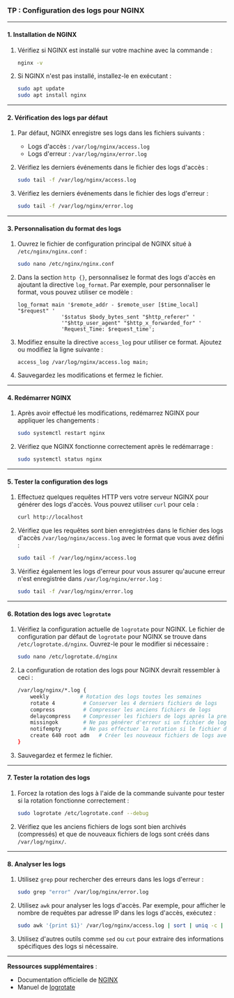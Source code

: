 ### **TP : Configuration des logs pour NGINX**

---

#### **1. Installation de NGINX**

1. Vérifiez si NGINX est installé sur votre machine avec la commande :
   ```bash
   nginx -v
   ```
2. Si NGINX n'est pas installé, installez-le en exécutant :
   ```bash
   sudo apt update
   sudo apt install nginx
   ```

---

#### **2. Vérification des logs par défaut**

1. Par défaut, NGINX enregistre ses logs dans les fichiers suivants :
   - Logs d'accès : `/var/log/nginx/access.log`
   - Logs d'erreur : `/var/log/nginx/error.log`

2. Vérifiez les derniers événements dans le fichier des logs d'accès :
   ```bash
   sudo tail -f /var/log/nginx/access.log
   ```

3. Vérifiez les derniers événements dans le fichier des logs d'erreur :
   ```bash
   sudo tail -f /var/log/nginx/error.log
   ```

---

#### **3. Personnalisation du format des logs**

1. Ouvrez le fichier de configuration principal de NGINX situé à `/etc/nginx/nginx.conf` :
   ```bash
   sudo nano /etc/nginx/nginx.conf
   ```

2. Dans la section `http {}`, personnalisez le format des logs d'accès en ajoutant la directive `log_format`. Par exemple, pour personnaliser le format, vous pouvez utiliser ce modèle :
   ```nginx
   log_format main '$remote_addr - $remote_user [$time_local] "$request" '
                 '$status $body_bytes_sent "$http_referer" '
                 '"$http_user_agent" "$http_x_forwarded_for" '
                 'Request_Time: $request_time';
   ```

3. Modifiez ensuite la directive `access_log` pour utiliser ce format. Ajoutez ou modifiez la ligne suivante :
   ```nginx
   access_log /var/log/nginx/access.log main;
   ```

4. Sauvegardez les modifications et fermez le fichier.

---

#### **4. Redémarrer NGINX**

1. Après avoir effectué les modifications, redémarrez NGINX pour appliquer les changements :
   ```bash
   sudo systemctl restart nginx
   ```

2. Vérifiez que NGINX fonctionne correctement après le redémarrage :
   ```bash
   sudo systemctl status nginx
   ```

---

#### **5. Tester la configuration des logs**

1. Effectuez quelques requêtes HTTP vers votre serveur NGINX pour générer des logs d'accès. Vous pouvez utiliser `curl` pour cela :
   ```bash
   curl http://localhost
   ```

2. Vérifiez que les requêtes sont bien enregistrées dans le fichier des logs d'accès `/var/log/nginx/access.log` avec le format que vous avez défini :
   ```bash
   sudo tail -f /var/log/nginx/access.log
   ```

3. Vérifiez également les logs d'erreur pour vous assurer qu'aucune erreur n'est enregistrée dans `/var/log/nginx/error.log` :
   ```bash
   sudo tail -f /var/log/nginx/error.log
   ```

---

#### **6. Rotation des logs avec `logrotate`**

1. Vérifiez la configuration actuelle de `logrotate` pour NGINX. Le fichier de configuration par défaut de `logrotate` pour NGINX se trouve dans `/etc/logrotate.d/nginx`. Ouvrez-le pour le modifier si nécessaire :
   ```bash
   sudo nano /etc/logrotate.d/nginx
   ```

2. La configuration de rotation des logs pour NGINX devrait ressembler à ceci :
   ```bash
   /var/log/nginx/*.log {
       weekly          # Rotation des logs toutes les semaines
       rotate 4         # Conserver les 4 derniers fichiers de logs
       compress         # Compresser les anciens fichiers de logs
       delaycompress    # Compresser les fichiers de logs après la première rotation
       missingok        # Ne pas générer d'erreur si un fichier de log est manquant
       notifempty       # Ne pas effectuer la rotation si le fichier de log est vide
       create 640 root adm   # Créer les nouveaux fichiers de logs avec ces permissions
   }
   ```

3. Sauvegardez et fermez le fichier.

---

#### **7. Tester la rotation des logs**

1. Forcez la rotation des logs à l'aide de la commande suivante pour tester si la rotation fonctionne correctement :
   ```bash
   sudo logrotate /etc/logrotate.conf --debug
   ```

2. Vérifiez que les anciens fichiers de logs sont bien archivés (compressés) et que de nouveaux fichiers de logs sont créés dans `/var/log/nginx/`.

---

#### **8. Analyser les logs**

1. Utilisez `grep` pour rechercher des erreurs dans les logs d'erreur :
   ```bash
   sudo grep "error" /var/log/nginx/error.log
   ```

2. Utilisez `awk` pour analyser les logs d'accès. Par exemple, pour afficher le nombre de requêtes par adresse IP dans les logs d'accès, exécutez :
   ```bash
   sudo awk '{print $1}' /var/log/nginx/access.log | sort | uniq -c | sort -nr
   ```

3. Utilisez d'autres outils comme `sed` ou `cut` pour extraire des informations spécifiques des logs si nécessaire.

---

**Ressources supplémentaires** :
- Documentation officielle de [NGINX](https://nginx.org/en/docs/)
- Manuel de [logrotate](https://linux.die.net/man/8/logrotate)
